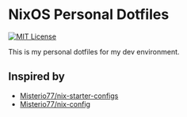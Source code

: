 # NixOS Personal Dotfiles

[![MIT License](https://img.shields.io/badge/License-MIT-green.svg)](https://choosealicense.com/licenses/mit/)

This is my personal dotfiles for my dev environment.

## Inspired by

* [Misterio77/nix-starter-configs](https://github.com/Misterio77/nix-starter-configs)
* [Misterio77/nix-config](https://github.com/Misterio77/nix-config)